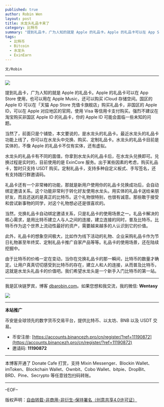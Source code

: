 ```yaml
---
published: true
author: Robin Wen
layout: post
title: 水龙头礼品卡来了
category: 比特币
summary: "提到礼品卡，广为人知的就是 Apple 的礼品卡。Apple 的礼品卡可以在 App Store 使用，也可以用在 Apple Music，还可以购买 iCloud 存储空间。国区的 Apple ID 可以在「天猫 App Store 充值卡旗舰店」购买礼品卡，非国区的 Apple ID，可以在 Apple 对应地区的官网，使用 Visa 等信用卡支付购买。强烈不建议在淘宝购买非国区 Apple ID 的礼品卡，你的 Apple ID 可能会面临一些未知的问题。由于比特币的价格一定在变动，当你在兑换礼品卡的那一瞬间，比特币的数量才确定。让用户真真切切感受到比特币的存在，建立人和人的连接，从而普及比特币，这就是水龙头礼品卡的价值吧。我们希望水龙头是一个新手入门比特币的第一站。"
tags:
  - 比特币
  - Bitcoin
  - 水龙头
  - ExinEarn
---
```


`文/Robin`

***

![](https://cdn.dbarobin.com/p242edr.png)

提到礼品卡，广为人知的就是 Apple 的礼品卡。Apple 的礼品卡可以在 App Store 使用，也可以用在 Apple Music，还可以购买 iCloud 存储空间。国区的 Apple ID 可以在「天猫 App Store 充值卡旗舰店」购买礼品卡，非国区的 Apple ID，可以在 Apple 对应地区的官网，使用 Visa 等信用卡支付购买。强烈不建议在淘宝购买非国区 Apple ID 的礼品卡，你的 Apple ID 可能会面临一些未知的问题。

当然了，前面只是个铺垫，本文要说的，是水龙头的礼品卡。最近水龙头的礼品卡功能上线了，你可以在水龙头中兑换、购买、定制礼品卡。水龙头的礼品卡目前是实体的，不像 Apple 的礼品卡不仅有实体，还有虚拟。

水龙头的礼品卡有不同的面值，你拿到水龙头的礼品卡后，在水龙头兑换即可。兑换过程是实时的，目前使用的是 ExinCore 服务。出于某些因素的考虑，购买礼品卡，暂时只支持 USDT 购买。定制礼品卡，支持多种自定义板式、手写签名，还有支持践行群邀请码。

礼品卡还有一个非常棒的功能，那就是新用户使用你的礼品卡兑换成功后，会自动绑定邀请关系。这个功能非常利于转化好友使用水龙头。用实体的礼品卡送给亲朋好友，而且还送的是真正的比特币。这个礼物很特别，也很有诚意。那些敢于接受和尝试新事物的同学，对这个礼物想必还是很喜欢的。

当然，兑换礼品卡自动绑定邀请关系，只是礼品卡的使用场景之一。礼品卡解决的核心需求，是用比特币建立人与人之间的连接，建立连接的同时，普及比特币。比特币作为这个世界上流动性最好的资产，需要越来越多的人认识到它的价值。

此外，礼品卡的想象空间极大，比如作为线下活动的礼物、企业采购礼品卡作为节日礼物甚至年终奖、定制礼品卡推广自家产品等等。礼品卡的使用场景，还在陆续挖掘中。

由于比特币的价格一定在变动，当你在兑换礼品卡的那一瞬间，比特币的数量才确定。让用户真真切切感受到比特币的存在，建立人和人的连接，从而普及比特币，这就是水龙头礼品卡的价值吧。我们希望水龙头是一个新手入门比特币的第一站。

***

我是区块链罗宾，博客 [dbarobin.com](https://dbarobin.com/)。如果您想和我交流，我的微信: **Wentasy**

![](https://cdn.dbarobin.com/v4yywe2.png)

***

**本站推广**

币安是全球领先的数字货币交易平台，提供比特币、以太坊、BNB 以及 USDT 交易。

* 币安注册: [https://accounts.binancezh.pro/cn/register/?ref=11190872](https://accounts.binancezh.pro/cn/register/?ref=11190872)
* 邀请码: **11190872**

***

本博客开通了 Donate Cafe 打赏，支持 Mixin Messenger、Blockin Wallet、imToken、Blockchain Wallet、Ownbit、Cobo Wallet、bitpie、DropBit、BRD、Pine、Secrypto 等任意钱包扫码转账。

<center>
    <div class="--donate-button"
         data-button-id="f8b9df0d-af9a-460d-8258-d3f435445075"
    ></div>
</center>

***

–EOF–

版权声明：[自由转载-非商用-非衍生-保持署名（创意共享4.0许可证）](http://creativecommons.org/licenses/by-nc-nd/4.0/deed.zh)